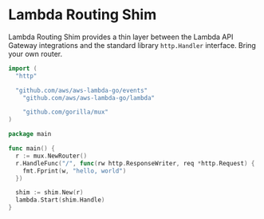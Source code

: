 # Lambda Routing Shim

Lambda Routing Shim provides a thin layer between the Lambda API Gateway integrations and the standard library `http.Handler` interface. Bring your own router.

```go
import (
  "http"

  "github.com/aws/aws-lambda-go/events"
	"github.com/aws/aws-lambda-go/lambda"

	"github.com/gorilla/mux"
)

package main

func main() {
  r := mux.NewRouter()
  r.HandleFunc("/", func(rw http.ResponseWriter, req *http.Request) {
    fmt.Fprint(w, "hello, world")
  })

  shim := shim.New(r)
  lambda.Start(shim.Handle)
}
```